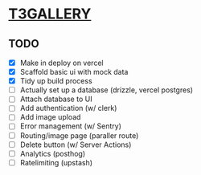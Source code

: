 # [T3GALLERY](https://t3gallery-ochre-nu.vercel.app/)

## TODO

- [x] Make in deploy on vercel
- [x] Scaffold basic ui with mock data
- [x] Tidy up build process
- [ ] Actually set up a database (drizzle, vercel postgres)
- [ ] Attach database to UI
- [ ] Add authentication (w/ clerk)
- [ ] Add image upload
- [ ] Error management (w/ Sentry)
- [ ] Routing/image page (paraller route)
- [ ] Delete button (w/ Server Actions)
- [ ] Analytics (posthog)
- [ ] Ratelimiting (upstash)